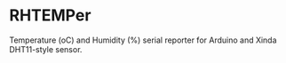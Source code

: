 # RHTEMPer
Temperature (oC) and Humidity (%) serial reporter for Arduino and Xinda DHT11-style sensor.
